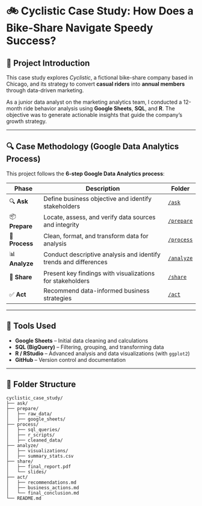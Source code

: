 # 🚲 **Cyclistic Case Study: How Does a Bike-Share Navigate Speedy Success?**

## 📌 **Project Introduction**

This case study explores *Cyclistic*, a fictional bike-share company based in Chicago, and its strategy to convert **casual riders** into **annual members** through data-driven marketing.

As a junior data analyst on the marketing analytics team, I conducted a 12-month ride behavior analysis using **Google Sheets**, **SQL**, and **R**. The objective was to generate actionable insights that guide the company’s growth strategy.

---

## 🔍 **Case Methodology (Google Data Analytics Process)**

This project follows the **6-step Google Data Analytics process**:

| Phase      | Description                                                      | Folder                  |
| ---------- | ---------------------------------------------------------------- | ----------------------- |
| 🔍 **Ask**     | Define business objective and identify stakeholders              | [`/ask`](./ask)         |
| 📦 **Prepare** | Locate, assess, and verify data sources and integrity            | [`/prepare`](./prepare) |
| 🧹 **Process** | Clean, format, and transform data for analysis                   | [`/process`](./process) |
| 📊 **Analyze** | Conduct descriptive analysis and identify trends and differences | [`/analyze`](./analyze) |
| 🔣 **Share**   | Present key findings with visualizations for stakeholders        | [`/share`](./share)     |
| ✅ **Act**      | Recommend data-informed business strategies                      | [`/act`](./act)         |

---

## 🧰 **Tools Used**

- **Google Sheets** – Initial data cleaning and calculations  
- **SQL (BigQuery)** – Filtering, grouping, and transforming data  
- **R / RStudio** – Advanced analysis and data visualizations (with `ggplot2`)  
- **GitHub** – Version control and documentation  

---

## 📁 **Folder Structure**

```plaintext
cyclistic_case_study/
├── ask/
├── prepare/
│   ├── raw_data/
│   ├── google_sheets/
├── process/
│   ├── sql_queries/
│   ├── r_scripts/
│   ├── cleaned_data/
├── analyze/
│   ├── visualizations/
│   ├── summary_stats.csv
├── share/
│   ├── final_report.pdf
│   └── slides/
├── act/
│   ├── recommendations.md
│   ├── business_actions.md
│   └── final_conclusion.md
└── README.md
